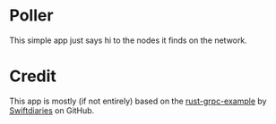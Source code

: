 # Poller
This simple app just says hi to the nodes it finds on the network.

# Credit
This app is mostly (if not entirely) based on the [rust-grpc-example](https://github.com/swiftdiaries/rust-grpc-example) by [Swiftdiaries](https://github.com/swiftdiaries) on GitHub.
